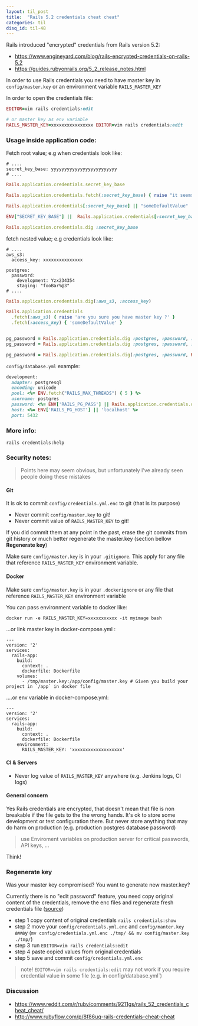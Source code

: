 ```yaml
---
layout: til_post
title:  "Rails 5.2 credentials cheat cheat"
categories: til
disq_id: til-48
---
```


Rails introduced "encrypted" credentials from Rails version 5.2:

* <https://www.engineyard.com/blog/rails-encrypted-credentials-on-rails-5.2>
* <https://guides.rubyonrails.org/5_2_release_notes.html>

In order to use Rails credentials you need to have master key in
`config/master.key` or an environment variable `RAILS_MASTER_KEY`

In order to open the credentials file:

```ruby
EDITOR=vim rails credentials:edit

# or master key as env variable
RAILS_MASTER_KEY=xxxxxxxxxxxxxxxx EDITOR=vim rails credentials:edit
```

### Usage inside application code:

Fetch root value; e.g when credentials look like:

```
# ....
secret_key_base: yyyyyyyyyyyyyyyyyyyyyyyyy
# ....
```

```ruby
Rails.application.credentials.secret_key_base

Rails.application.credentials.fetch(:secret_key_base) { raise "it seems you didn't configure credentials" }

Rails.application.credentials[:secret_key_base] || "someDefaultValue"

ENV["SECRET_KEY_BASE"] ||  Rails.application.credentials[:secret_key_base]

Rails.application.credentials.dig :secret_key_base
```


fetch nested value; e.g credentials look like:

```
# ....
aws_s3:
  access_key: xxxxxxxxxxxxxxx

postgres:
  password:
    development: Yzx234354
    staging: "fooBar%@3"
# ....
```

```ruby
Rails.application.credentials.dig(:aws_s3, :access_key)

Rails.application.credentials
  .fetch(:aws_s3) { raise 'are you sure you have master key ?' }
  .fetch(:access_key) { 'someDefaultValue' }


pg_password = Rails.application.credentials.dig :postgres, :password, :development
pg_password = Rails.application.credentials.dig :postgres, :password, :staging

pg_password = Rails.application.credentials.dig(:postgres, :password, Rails.env.to_sym)
```

`config/database.yml` example:

```ruby
development:
  adapter: postgresql
  encoding: unicode
  pool: <%= ENV.fetch("RAILS_MAX_THREADS") { 5 } %>
  username: postgres
  password: <%= ENV['RAILS_PG_PASS'] || Rails.application.credentials.dig(:postgres, :password, :development)
  host: <%= ENV['RAILS_PG_HOST'] || 'localhost' %>
  port: 5432
```


### More info:

```
rails credentials:help
```

### Security notes:

> Points here may seem obvious, but unfortunately I've already seen
> people doing these mistakes

#### Git

It is ok to commit `config/credentials.yml.enc` to git (that is its
purpose)

* Never commit `config/master.key` to git!
* Never commit value of `RAILS_MASTER_KEY` to git!

If you did commit them at any point in the past, erase the git commits from git history or much better
regenerate the master.key (section bellow **Regenerate key**)

Make sure `config/master.key` is in your `.gitignore`. This apply for any file
that reference `RAILS_MASTER_KEY` environment variable.

#### Docker

Make sure `config/master.key` is in your `.dockerignore` or any file
that reference `RAILS_MASTER_KEY` environment variable

You can pass environment variable to docker like:

```
docker run -e RAILS_MASTER_KEY=xxxxxxxxxxx -it myimage bash
```

...or link master key in docker-compose.yml :

```
---
version: '2'
services:
  rails-app:
    build:
      context: .
      dockerfile: Dockerfile
    volumes:
      - /tmp/master.key:/app/config/master.key # Given you build your project in `/app` in docker file
```

....or env variable in docker-compose.yml:

```
---
version: '2'
services:
  rails-app:
    build:
      context: .
      dockerfile: Dockerfile
    environment:
      RAILS_MASTER_KEY: 'xxxxxxxxxxxxxxxxxxx'
```

#### CI & Servers

* Never log value of `RAILS_MASTER_KEY` anywhere (e.g. Jenkins logs, CI logs)

#### General concern

Yes Rails credentials are encrypted, that doesn't mean that file is non breakable if the file gets to the the wrong hands.
It's ok to store some development or test configuration there. But never store anything that may do harm
on production (e.g. production postgres database password)

> use Enviroment variables on production server for critical passwords,
> API keys, ...

Think!

### Regenerate key

Was your master key compromised? You want to generate new master.key?

Currently there is no "edit password" feature, you need copy original
content of the credentials, remove the enc
files and regenerate fresh credentials file ([source](https://github.com/rails/rails/issues/32718))

* step 1 copy content of original credentials `rails credentials:show`
* step 2  move your `config/credentials.yml.enc` and
`config/manter.key` away (`mv config/credentials.yml.enc ./tmp/ && mv config/master.key ./tmp/`)
* step 3 run `EDITOR=vim rails credentials:edit`
* step 4 paste copied values from original credentials
* step 5 save and commit `config/credentials.yml.enc`

> note! `EDITOR=vim rails credentials:edit` may not work if you require
> credential value in some file (e.g. in config/database.yml`)

### Discussion

* <https://www.reddit.com/r/ruby/comments/9211gs/rails_52_credentials_cheat_cheat/>
* <http://www.rubyflow.com/p/8f86uq-rails-credentials-cheat-cheat>

